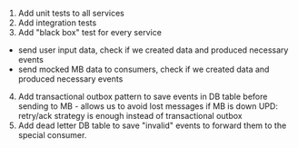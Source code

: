 1. Add unit tests to all services
2. Add integration tests
3. Add "black box" test for every service
  * send user input data, check if we created data and produced necessary events
  * send mocked MB data to consumers, check if we created data and produced necessary events
4. Add transactional outbox pattern to save events in DB table before sending to MB - allows us to avoid lost messages if MB is down
UPD: retry/ack strategy is enough instead of transactional outbox
5. Add dead letter DB table to save "invalid" events to forward them to the special consumer.
